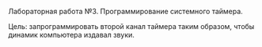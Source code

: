 Лабораторная работа №3. Программирование системного таймера.

Цель: запрограммировать второй канал таймера таким образом, чтобы динамик компьютера издавал звуки.
